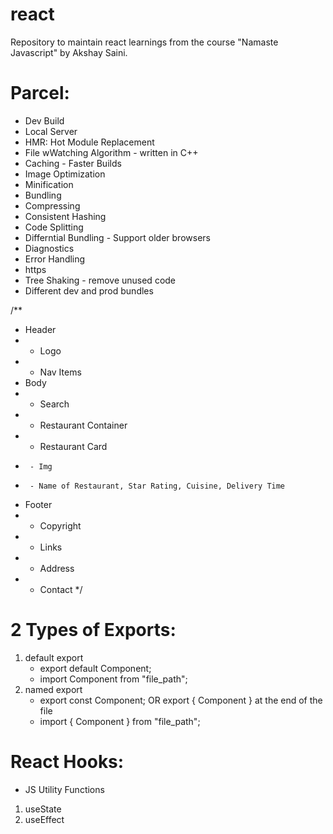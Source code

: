 # react

Repository to maintain react learnings from the course "Namaste Javascript" by Akshay Saini.

# Parcel:

- Dev Build
- Local Server
- HMR: Hot Module Replacement
- File wWatching Algorithm - written in C++
- Caching - Faster Builds
- Image Optimization
- Minification
- Bundling
- Compressing
- Consistent Hashing
- Code Splitting
- Differntial Bundling - Support older browsers
- Diagnostics
- Error Handling
- https
- Tree Shaking - remove unused code
- Different dev and prod bundles

/\*\*

- Header
- - Logo
- - Nav Items
- Body
- - Search
- - Restaurant Container
- - Restaurant Card
-      - Img
-      - Name of Restaurant, Star Rating, Cuisine, Delivery Time
- Footer
- - Copyright
- - Links
- - Address
- - Contact
    \*/

# 2 Types of Exports:

1. default export
   - export default Component;
   - import Component from "file_path";
2. named export
   - export const Component; OR export { Component } at the end of the file
   - import { Component } from "file_path";

# React Hooks:

- JS Utility Functions

1.  useState
2.  useEffect
